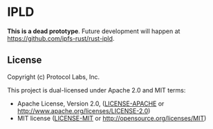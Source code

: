 IPLD
====

**This is a dead prototype**. Future development will happen at https://github.com/ipfs-rust/rust-ipld.


License
-------

Copyright (c) Protocol Labs, Inc.

This project is dual-licensed under Apache 2.0 and MIT terms:

- Apache License, Version 2.0, ([LICENSE-APACHE](LICENSE-APACHE) or http://www.apache.org/licenses/LICENSE-2.0)
- MIT license ([LICENSE-MIT](LICENSE-MIT) or http://opensource.org/licenses/MIT)

[IPLD]: https://ipld.io/
